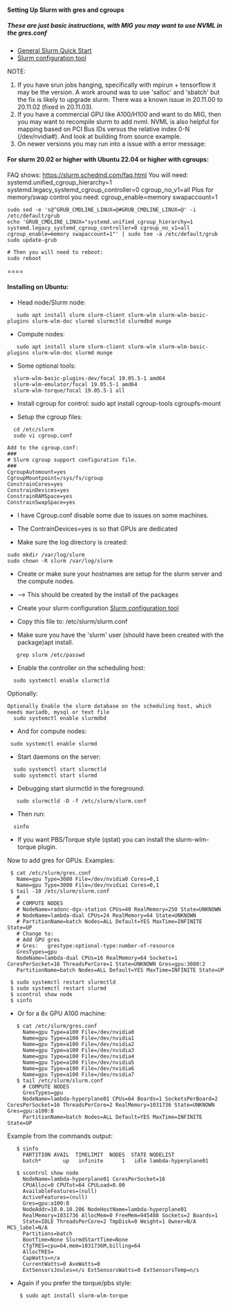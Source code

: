 #### Setting Up Slurm with gres and cgroups
##### These are just basic instructions, with MIG you may want to use NVML in the gres.conf

* [General Slurm Quick Start](https://slurm.schedmd.com/quickstart_admin.html)
* [Slurm configuration tool](https://slurm.schedmd.com/configurator.html)

NOTE:
1. If you have srun jobs hanging, specifically with mpirun + tensorflow it may be the version.  A work around was to use 'salloc' and 'sbatch' but the fix is likely to upgrade slurm.   There was a known issue in 20.11.00 to 20.11.02 (fixed in 20.11.03).
2. If you have a commercial GPU like A100/H100 and want to do MIG, then you may want to recompile slurm to add nvml. NVML is also helpful for mapping based on PCI Bus IDs versus the relative index 0-N (/dev/nvidia#). And look at building from source example.
3. On newer versions you may run into a issue with a error message:

#### For slurm 20.02 or higher with Ubuntu 22.04 or higher with cgroups:
FAQ shows: https://slurm.schedmd.com/faq.html
You will need: systemd.unified_cgroup_hierarchy=1 systemd.legacy_systemd_cgroup_controller=0 cgroup_no_v1=all
Plus for memory/swap control you need: cgroup_enable=memory swapaccount=1 
```
sudo sed -e 's@^GRUB_CMDLINE_LINUX=@#GRUB_CMDLINE_LINUX=@' -i /etc/default/grub
echo 'GRUB_CMDLINE_LINUX="systemd.unified_cgroup_hierarchy=1 systemd.legacy_systemd_cgroup_controller=0 cgroup_no_v1=all cgroup_enable=memory swapaccount=1"' | sudo tee -a /etc/default/grub
sudo update-grub

# Then you will need to reboot:
sudo reboot
```

====
#### Installing on Ubuntu:
* Head node/Slurm node:
```
   sudo apt install slurm slurm-client slurm-wlm slurm-wlm-basic-plugins slurm-wlm-doc slurmd slurmctld slurmdbd munge
```
* Compute nodes:
```
   sudo apt install slurm slurm-client slurm-wlm slurm-wlm-basic-plugins slurm-wlm-doc slurmd munge
```

* Some optional tools:
```
  slurm-wlm-basic-plugins-dev/focal 19.05.5-1 amd64
  slurm-wlm-emulator/focal 19.05.5-1 amd64
  slurm-wlm-torque/focal 19.05.5-1 all
```

* Install cgroup for control:
  sudo apt install cgroup-tools cgroupfs-mount

* Setup the cgroup files:
```
  cd /etc/slurm
  sudo vi cgroup.conf

Add to the cgroup.conf:
###
# Slurm cgroup support configuration file.
###
CgroupAutomount=yes
CgroupMountpoint=/sys/fs/cgroup
ConstrainCores=yes
ConstrainDevices=yes
ConstrainRAMSpace=yes
ConstrainSwapSpace=yes
```
* I have Cgroup.conf disable some due to issues on some machines.
* The ContrainDevices=yes is so that GPUs are dedicated

* Make sure the log directory is created:
```
sudo mkdir /var/log/slurm
sudo chown -R slurm /var/log/slurm
```

* Create or make sure your hostnames are setup for the slurm server and the compute nodes.
* --> This should be created by the install of the packages

* Create your slurm configuration [Slurm configuration tool](https://slurm.schedmd.com/configurator.html)
*  Copy this file to: /etc/slurm/slurm.conf

* Make sure you have the 'slurm' user (should have been created with the package)apt install.   
```
   grep slurm /etc/passwd
```

* Enable the controller on the scheduling host:
```
  sudo systemctl enable slurmctld
```
Optionally:
```
Optionally Enable the slurm database on the scheduling host, which needs mariadb, mysql or text file
  sudo systemctl enable slurmdbd
```
* And for compute nodes:
```
 sudo systemctl enable slurmd
```

* Start daemons on the server:
```
  sudo systemctl start slurmctld
  sudo systemctl start slurmd
``` 

* Debugging start slurmctld in the foreground: 
```
   sudo slurmctld -D -f /etc/slurm/slurm.conf
```

* Then run:
```
  sinfo
```

* If you want PBS/Torque style (qstat) you can install the slurm-wlm-torque plugin.

Now to add gres for GPUs.  Examples:
```
 $ cat /etc/slurm/gres.conf
   Name=gpu Type=3080 File=/dev/nvidia0 Cores=0,1
   Name=gpu Type=3080 File=/dev/nvidia1 Cores=0,1
 $ tail -10 /etc/slurm/slurm.conf
   #
   # COMPUTE NODES
   # NodeName=radonc-dgx-station CPUs=40 RealMemory=250 State=UNKNOWN
   # NodeName=lambda-dual CPUs=24 RealMemory=64 State=UNKNOWN
   # PartitionName=batch Nodes=ALL Default=YES MaxTime=INFINITE State=UP
   # Change to:
   # Add GPU gres
   # Gres:   grestype:optional-type:number-of-resource
   GresTypes=gpu
   NodeName=lambda-dual CPUs=16 RealMemory=64 Sockets=1 CoresPerSocket=16 ThreadsPerCore=1 State=UNKNOWN Gres=gpu:3080:2
   PartitionName=batch Nodes=ALL Default=YES MaxTime=INFINITE State=UP

 $ sudo systemctl restart slurmctld
 $ sudo systemctl restart slurmd
 $ scontrol show node
 $ sinfo
```

* Or for a 8x GPU A100 machine:
```
   $ cat /etc/slurm/gres.conf 
     Name=gpu Type=a100 File=/dev/nvidia0
     Name=gpu Type=a100 File=/dev/nvidia1
     Name=gpu Type=a100 File=/dev/nvidia2
     Name=gpu Type=a100 File=/dev/nvidia3
     Name=gpu Type=a100 File=/dev/nvidia4
     Name=gpu Type=a100 File=/dev/nvidia5
     Name=gpu Type=a100 File=/dev/nvidia6
     Name=gpu Type=a100 File=/dev/nvidia7
   $ tail /etc/slurm/slurm.conf 
     # COMPUTE NODES
     GresTypes=gpu
     NodeName=lambda-hyperplane01 CPUs=64 Boards=1 SocketsPerBoard=2 CoresPerSocket=16 ThreadsPerCore=2 RealMemory=1031736 State=UNKNOWN  Gres=gpu:a100:8
     PartitionName=batch Nodes=ALL Default=YES MaxTime=INFINITE State=UP
```

Example from the commands output:
```
   $ sinfo
     PARTITION AVAIL  TIMELIMIT  NODES  STATE NODELIST
     batch*       up   infinite      1   idle lambda-hyperplane01

   $ scontrol show node
     NodeName=lambda-hyperplane01 CoresPerSocket=16 
     CPUAlloc=0 CPUTot=64 CPULoad=0.00
     AvailableFeatures=(null)
     ActiveFeatures=(null)
     Gres=gpu:a100:8
     NodeAddr=10.0.10.206 NodeHostName=lambda-hyperplane01 
     RealMemory=1031736 AllocMem=0 FreeMem=945488 Sockets=2 Boards=1
     State=IDLE ThreadsPerCore=2 TmpDisk=0 Weight=1 Owner=N/A MCS_label=N/A
     Partitions=batch 
     BootTime=None SlurmdStartTime=None
     CfgTRES=cpu=64,mem=1031736M,billing=64
     AllocTRES=
     CapWatts=n/a
     CurrentWatts=0 AveWatts=0
     ExtSensorsJoules=n/s ExtSensorsWatts=0 ExtSensorsTemp=n/s
```
  
* Again if you prefer the torque/pbs style:
```
    $ sudo apt install slurm-wlm-torque
```
